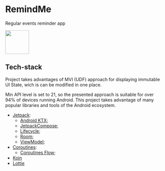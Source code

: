 # RemindMe
Regular events reminder app

<a href="https://play.google.com/store/apps/details?id=kz.flyingv.remindme"><img src="https://play.google.com/intl/en_us/badges/images/generic/en_badge_web_generic.png" height="75"></a>

## Tech-stack

Project takes advantages of MVI (UDF) approach for displaying immutable UI State, wich is can be modified in one place.

Min API level is set to 21, so the presented approach is suitable for over 94% of devices running Android. 
This project takes advantage of many popular libraries and tools of the Android ecosystem. 

-   [Jetpack](https://developer.android.com/jetpack):
    -   [Android KTX](https://developer.android.com/kotlin/ktx.html);
    -   [JetpackCompose](https://developer.android.com/jetpack/compose);
    -   [Lifecycle](https://developer.android.com/topic/libraries/architecture/lifecycle);
    -   [Room](https://developer.android.com/topic/libraries/architecture/room);
    -   [ViewModel](https://developer.android.com/topic/libraries/architecture/viewmodel);
-   [Coroutines](https://kotlinlang.org/docs/reference/coroutines-overview.html):
    -   [Coroutines Flow](https://kotlinlang.org/docs/reference/coroutines-overview.html);
-   [Koin](https://insert-koin.io/docs/quickstart/android)
-   [Lottie](https://github.com/airbnb/lottie-android)
